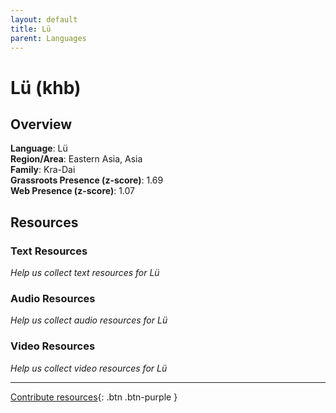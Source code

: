 ```yaml
---
layout: default
title: Lü
parent: Languages
---
```


# Lü (khb)

## Overview

**Language**: Lü  
**Region/Area**: Eastern Asia, Asia  
**Family**: Kra-Dai  
**Grassroots Presence (z-score)**: 1.69  
**Web Presence (z-score)**: 1.07  

## Resources

### Text Resources
*Help us collect text resources for Lü*

### Audio Resources
*Help us collect audio resources for Lü*

### Video Resources
*Help us collect video resources for Lü*

---

[Contribute resources](https://forms.office.com/e/1SfLJx3u1r){: .btn .btn-purple }
